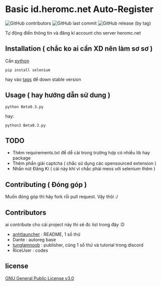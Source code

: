 # Basic id.heromc.net Auto-Register
![GitHub contributors](https://img.shields.io/github/contributors/tunglamnoob6719/Auto-Reg-Heromc)
![GitHub last commit](https://img.shields.io/github/last-commit/tunglamnoob6719/Auto-Reg-Heromc)
![GitHub release (by tag)](https://img.shields.io/github/downloads/tunglamnoob6719/Auto-Reg-Heromc/Releases/total)

Tự động điền thông tin và đăng kí account cho server heromc.net

## Installation ( chắc ko ai cần XD nên làm sơ sơ )

Cần [python](https://www.python.org/downloads/)

```
pip install selenium
```

hay vào [tags](https://github.com/tunglamnoob/Auto-Register-Heromc/tags) để down stable version

## Usage ( hay hướng dẫn sử dung )

```
python Beta0.3.py
```

hay:

```
python3 Beta0.3.py
```

## TODO

- Thêm requirements.txt để dễ cài trong trường hợp có nhiều lib hay package
- Thêm phần giải captcha ( chắc sử dụng các opensourced extension )
- Nhấn nút Đăng Kí ( cái này khí vì chắc phải mess với selenium thêm )

## Contributing ( Đóng góp )

Muốn đóng góp thì hãy fork rồi pull request. Vậy thôi :/

## Contributors

ai contribute cho cái project này thì sẽ đc list trong đây :D

- [anhtlauncher](https://github.com/anhtlauncher) : README, 1 số thứ
- Dante : autoreg base
- [tunglamnoob](https://github.com/tunglamnoob) : publisher, cũng 1 số thứ và tutorial trong discord
- RiceUser : codes

## license 

[GNU General Public License v3.0](https://github.com/tunglamnoob6719/Auto-Reg-Heromc/blob/main/LICENSE)
